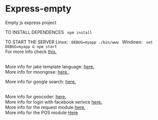 # Express-empty
Empty js express project



TO INSTALL DEPENDENCES
<code>
	npm install 
</code>

TO START THE SERVER
Linux:
<code>
	DEBUG=myapp ./bin/www
</code>
	Windows: 
<code>
	set DEBUG=myapp & npm start
</code>
</br> 
For more info check <a target="_blank" href='http://expressjs.com/starter/generator.html'> this.</a>

</br> 
More info for jake template language: <a target="_blank" href="http://jade-lang.com/reference/"> here.</a>

</br>
More info for moongose: <a target="_blank" href="http://mongoosejs.com/docs/">here.</a>.
</br> 

More info for google search: <a target="_blank" href="https://github.com/jprichardson/node-google">here.</a>

</br> 
More info for geocoder: <a target="_blank" href="https://github.com/nchaulet/node-geocoder">here.</a>
</br> 
More info for login with facebook serivce <a href="http://passportjs.org/guide/facebook/">here.</a>
</br> 
More info for the request module <a href="https://github.com/request/request"> here.</a>
</br> 
More info for the POS module <a target="_blank" href='https://www.npmjs.com/package/pos'>Here</a> 
</br>